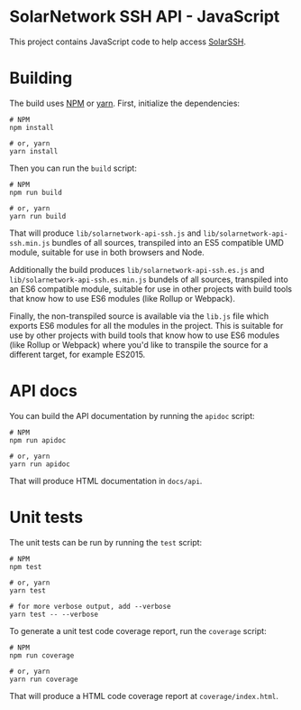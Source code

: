 # SolarNetwork SSH API - JavaScript

This project contains JavaScript code to help access [SolarSSH][solarssh-api].

# Building

The build uses [NPM][npm] or [yarn][yarn]. First, initialize the dependencies:

```shell
# NPM
npm install

# or, yarn
yarn install
```

Then you can run the `build` script:

```shell
# NPM
npm run build

# or, yarn
yarn run build
```

That will produce `lib/solarnetwork-api-ssh.js` and `lib/solarnetwork-api-ssh.min.js` bundles
of all sources, transpiled into an ES5 compatible UMD module, suitable for use in both browsers
and Node.

Additionally the build produces `lib/solarnetwork-api-ssh.es.js` and 
`lib/solarnetwork-api-ssh.es.min.js` bundels of all sources, transpiled into an ES6 compatible
module, suitable for use in other projects with build tools that know how to use ES6 modules
(like Rollup or Webpack).

Finally, the non-transpiled source is available via the `lib.js` file which exports ES6
modules for all the modules in the project. This is suitable for use by other projects with
build tools that know how to use ES6 modules (like Rollup or Webpack) where you'd like to
transpile the source for a different target, for example ES2015.

# API docs

You can build the API documentation by running the `apidoc` script:

```shell
# NPM
npm run apidoc

# or, yarn
yarn run apidoc
```

That will produce HTML documentation in `docs/api`.

# Unit tests

The unit tests can be run by running the `test` script:

```shell
# NPM
npm test

# or, yarn
yarn test

# for more verbose output, add --verbose
yarn test -- --verbose
```

To generate a unit test code coverage report, run the `coverage` script:

```shell
# NPM
npm run coverage

# or, yarn
yarn run coverage
```

That will produce a HTML code coverage report at `coverage/index.html`.

  [npm]: https://www.npmjs.com/
  [yarn]: https://yarnpkg.com/
  [solarssh-api]: https://github.com/SolarNetwork/solarnetwork/wiki/SolarSSH-API
